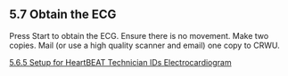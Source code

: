 ## 5.7 Obtain the ECG

Press Start to obtain the ECG. Ensure there is no movement. Make two copies. Mail (or use a high quality scanner and email) one copy to CRWU.


<div class="center">
<div class="btn-group">
  <a href=":pages_path:/manuals/ecg/5-06-05-setup-tech-id.md" class="btn btn-default">
    <span class="glyphicon glyphicon-chevron-left"></span>
    5.6.5 Setup for HeartBEAT Technician IDs
  </a>

  <a href=":pages_path:/manuals/ecg" class="btn btn-default">
    <span class="glyphicon glyphicon-chevron-up"></span>
    Electrocardiogram
  </a>
</div>
</div>
